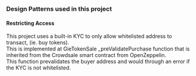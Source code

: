 <h3>Design Patterns used in this project</h3>

<h4>Restricting Access</h4>
This project uses a built-in KYC to only allow whitelisted address to transact, (ie. buy tokens). <br/>
This is implemented at GieTokenSale _preValidatePurchase function that is inherited from the Crowdsale smart contract from OpenZeppelin.<br/>
This function prevalidates the buyer address and would through an error if the KYC is not whitelisted.  

 
